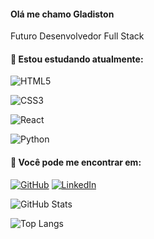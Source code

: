 #### Olá me chamo Gladiston

Futuro Desenvolvedor Full Stack

#### 📖 Estou estudando atualmente:
![HTML5](https://img.shields.io/badge/HTML5-E34F26?style=for-the-badge&logo=html5&logoColor=white)

![CSS3](https://img.shields.io/badge/CSS3-1572B6?style=for-the-badge&logo=css3&logoColor=white)

![React](https://img.shields.io/badge/React-20232A?style=for-the-badge&logo=react&logoColor=61DAFB)

![Python](https://img.shields.io/badge/python-3670A0?style=for-the-badge&logo=python&logoColor=ffdd54)




#### 🪪 Você pode me encontrar em:
[![GitHub](https://img.shields.io/badge/GitHub-100000?style=for-the-badge&logo=github&logoColor=white)](https://github.com/OsirisMars)
[![LinkedIn](https://img.shields.io/badge/LinkedIn-0077B5?style=for-the-badge&logo=linkedin&logoColor=white)](https://www.linkedin.com/in/gladiston-teles-552152222/)

![GitHub Stats](https://github-readme-stats.vercel.app/api?username=OsirisMars&theme=transparent&bg_color=000&border_color=30A3DC&show_icons=true&icon_color=30A3DC&title_color=E94D5F&text_color=FFF)

![Top Langs](https://github-readme-stats-git-masterrstaa-rickstaa.vercel.app/api/top-langs/?username=OsirisMars&layout=compact&bg_color=000&border_color=30A3DC&title_color=E94D5F&text_color=FFF)

